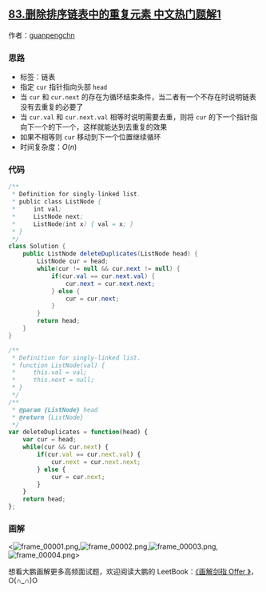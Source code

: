 ## [83.删除排序链表中的重复元素 中文热门题解1](https://leetcode.cn/problems/remove-duplicates-from-sorted-list/solutions/100000/hua-jie-suan-fa-83-shan-chu-pai-xu-lian-biao-zhong)

作者：[guanpengchn](https://leetcode.cn/u/guanpengchn)
### 思路

- 标签：链表
- 指定 `cur` 指针指向头部 `head`
- 当 `cur` 和 `cur.next` 的存在为循环结束条件，当二者有一个不存在时说明链表没有去重复的必要了
- 当 `cur.val` 和 `cur.next.val` 相等时说明需要去重，则将 `cur` 的下一个指针指向下一个的下一个，这样就能达到去重复的效果
- 如果不相等则 `cur` 移动到下一个位置继续循环
- 时间复杂度：$O(n)$


### 代码

```Java []
/**
 * Definition for singly-linked list.
 * public class ListNode {
 *     int val;
 *     ListNode next;
 *     ListNode(int x) { val = x; }
 * }
 */
class Solution {
    public ListNode deleteDuplicates(ListNode head) {
        ListNode cur = head;
        while(cur != null && cur.next != null) {
            if(cur.val == cur.next.val) {
                cur.next = cur.next.next;
            } else {
                cur = cur.next;
            }
        }
        return head;
    }
}
```
```JavaScript []
/**
 * Definition for singly-linked list.
 * function ListNode(val) {
 *     this.val = val;
 *     this.next = null;
 * }
 */
/**
 * @param {ListNode} head
 * @return {ListNode}
 */
var deleteDuplicates = function(head) {
    var cur = head;
    while(cur && cur.next) {
        if(cur.val == cur.next.val) {
            cur.next = cur.next.next;
        } else {
            cur = cur.next;
        }
    }
    return head;
};
```

### 画解

<![frame_00001.png](https://pic.leetcode-cn.com/c61a88b9fe012a9b85b842f4a12a5310c96b462ea4801e6227fc6a04aa140351-frame_00001.png),![frame_00002.png](https://pic.leetcode-cn.com/87a5f06f4a257e5970af228ea0c37b1b1513d5b53770da8d409616a5fd9afaa5-frame_00002.png),![frame_00003.png](https://pic.leetcode-cn.com/b8f2dae3ca21a552bff2e2486f2f838f78aaa505066113c4453900ae182edbd3-frame_00003.png),![frame_00004.png](https://pic.leetcode-cn.com/0daa567a9d33f8b738a7a50b5bdf6e970ec508554df8c27976b7291edb4da1a1-frame_00004.png)>

想看大鹏画解更多高频面试题，欢迎阅读大鹏的 LeetBook：[《画解剑指 Offer 》](https://leetcode-cn.com/leetbook/detail/illustrate-lcof/)，O(∩_∩)O